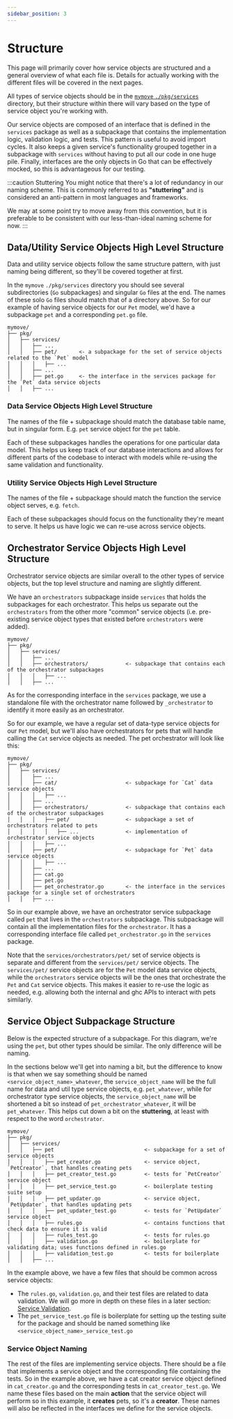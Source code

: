 ```yaml
---
sidebar_position: 3
---
```

# Structure

This page will primarily cover how service objects are structured and a general overview of what each file is. 
Details for actually working with the different files will be covered in the next pages.

All types of service objects should be in the
[`mymove` `./pkg/services`](https://github.com/transcom/mymove/tree/master/pkg/services) directory, but their 
structure within there will vary based on the type of service object you're working with.

Our service objects are composed of an interface that is defined in the `services` package as well as a subpackage 
that contains the implementation logic, validation logic, and tests. This pattern is useful to avoid import cycles. 
It also keeps a given service's functionality grouped together in a subpackage with `services` without having to put 
all our code in one huge pile. Finally, interfaces are the only objects in Go that can be effectively mocked, so 
this is advantageous for our testing.

:::caution Stuttering
You might notice that there's a lot of redundancy in our naming scheme. This is commonly referred to as 
**"stuttering"** and is considered an anti-pattern in most languages and frameworks.

We may at some point try to move away from this convention, but it is preferable to be consistent with our 
less-than-ideal naming scheme for now.
:::

## Data/Utility Service Objects High Level Structure

Data and utility service objects follow the same structure pattern, with just naming being different, so they'll be 
covered together at first.

In the `mymove` `./pkg/services` directory you should see several subdirectories (`Go` subpackages) and singular 
`Go` files at the end. The names of these solo `Go` files should match that of a directory above. So for our example 
of having service objects for our `Pet` model, we'd have a subpackage `pet` and a corresponding `pet.go` file.

```text {5,8}
mymove/
├── pkg/
│   ├── services/
│   │   ├── ...
│   │   ├── pet/       <- a subpackage for the set of service objects related to the `Pet` model
│   │   │   ├── ...
│   │   ├── ...
│   │   ├── pet.go     <- the interface in the services package for the `Pet` data service objects
│   │   ├── ...
```

### Data Service Objects High Level Structure

The names of the file + subpackage should match the database table name, but in singular form. E.g. `pet` service 
object for the `pet` table.

Each of these subpackages handles the operations for one particular data model. This helps us keep track of our
database interactions and allows for different parts of the codebase to interact with models while re-using the same 
validation and functionality.

### Utility Service Objects High Level Structure

The names of the file + subpackage should match the function the service object serves, e.g. `fetch`.

Each of these subpackages should focus on the functionality they're meant to serve. It helps us have logic we can 
re-use across service objects.

## Orchestrator Service Objects High Level Structure

Orchestrator service objects are similar overall to the other types of service objects, but the top level structure 
and naming are slightly different. 

We have an `orchestrators` subpackage inside `services` that holds the subpackages for each orchestrator. This helps 
us separate out the `orchestrators` from the other more "common" service objects (i.e. pre-existing service object 
types that existed before `orchestrators` were added). 

```text {5}
mymove/
├── pkg/
│   ├── services/
│   │   ├── ...
│   │   ├── orchestrators/            <- subpackage that contains each of the orchestrator subpackages
│   │   │   ├── ...
│   │   ├── ...
```

As for the corresponding interface in the `services` package, we use a standalone file with the orchestrator name 
followed by `_orchestrator` to identify it more easily as an orchestrator.

So for our example, we have a regular set of data-type service objects for our `Pet` model, but we'll also have 
orchestrators for pets that will handle calling the `Cat` service objects as needed. The pet orchestrator will look 
like this:

```text {8,9,17}
mymove/
├── pkg/
│   ├── services/
│   │   ├── ...
│   │   ├── cat/                      <- subpackage for `Cat` data service objects 
│   │   │   ├── ...
│   │   ├── ...
│   │   ├── orchestrators/            <- subpackage that contains each of the orchestrator subpackages
│   │   │   ├── pet/                  <- subpackage a set of orchestrators related to pets
│   │   │   │   ├── ...               <- implementation of orchestrator service objects
│   │   │   ├── ...
│   │   ├── pet/                      <- subpackage for `Pet` data service objects
│   │   │   ├── ...
│   │   ├── ...
│   │   ├── cat.go
│   │   ├── pet.go
│   │   ├── pet_orchestrator.go       <- the interface in the services package for a single set of orchestrators
│   │   ├── ...
```

So in our example above, we have an orchestrator service subpackage called `pet` that lives in the `orchestrators` 
subpackage. This subpackage will contain all the implementation files for the `orchestrator`. It has a corresponding 
interface file called `pet_orchestrator.go` in the `services` package.

Note that the `services/orchestrators/pet/` set of service objects is separate and different from the 
`services/pet/` service objects. The `services/pet/` service objects are for the `Pet` model data service objects, 
while the `orchestrators` service objects will be the ones that orchestrate the `Pet` and `Cat` service objects. 
This makes it easier to re-use the logic as needed, e.g. allowing both the internal and ghc APIs to interact with 
pets similarly.  

## Service Object Subpackage Structure

Below is the expected structure of a subpackage. For this diagram, we're using the `pet`, but other 
types should be similar. The only difference will be naming. 

In the sections below we'll get into naming a bit, but the difference to know is that when we say something should be 
named `<service_object_name>_whatever`, the `service_object_name` will be the full name for data and util type service
objects, e.g. `pet_whatever`, while for orchestrator type service objects, the `service_object_name` will be 
shortened a bit so instead of `pet_orchestrator_whatever`, it will be `pet_whatever`. This helps cut down a bit on 
the **stuttering**, at least with respect to the word `orchestrator`.

```text
mymove/
├── pkg/
│   ├── services/
│   │   ├── pet                             <- subpackage for a set of service objects
│   │   │   ├── pet_creator.go              <- service object, `PetCreator`, that handles creating pets
│   │   │   ├── pet_creator_test.go         <- tests for `PetCreator` service object
│   │   │   ├── pet_service_test.go         <- boilerplate testing suite setup
│   │   │   ├── pet_updater.go              <- service object, `PetUpdater`, that handles updating pets
│   │   │   ├── pet_updater_test.go         <- tests for `PetUpdater` service object
│   │   │   ├── rules.go                    <- contains functions that check data to ensure it is valid
│   │   │   ├── rules_test.go               <- tests for rules.go
│   │   │   ├── validation.go               <- boilerplate for validating data; uses functions defined in rules.go
│   │   │   ├── validation_test.go          <- tests for boilerplate
│   │   ├── ...
```

In the example above, we have a few files that should be common across service objects:

* The `rules.go`, `validation.go`, and their test files are related to data validation. We will go more in depth on 
  these files in a later section: [Service Validation](/docs/backend/guides/service-objects/validation).
* The `pet_service_test.go` file is boilerplate for setting up the testing suite for the package and should be 
  named something like `<service_object_name>_service_test.go`

### Service Object Naming

The rest of the files are implementing service objects. There should be a file that implements a service object and 
the corresponding file containing the tests. So in the example above, we have a cat creator service object defined 
in `cat_creator.go` and the corresponding tests in `cat_creator_test.go`. We name these files based on the main 
**action** that the service object will perform so in this example, it **creates** pets, so it's a **creator**. 
These names will also be reflected in the interfaces we define for the service objects.
